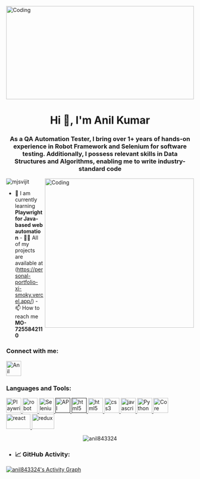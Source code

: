 <img align="center" alt="Coding" width="100%" height="250px"
    src="https://tapendrapandey.com.np/wp-content/uploads/2020/09/head.gif" />
<h1 align="center">Hi 👋, I'm Anil Kumar</h1>
<h3 align="center">
As a QA Automation Tester, I bring over 1+ years of hands-on experience in Robot Framework and Selenium for software testing. Additionally, I possess relevant skills in Data Structures and Algorithms, enabling me to write industry-standard code
</h3>

<img align="right" alt="Coding" width="400" src="https://c.tenor.com/flflC6GFzO8AAAAd/sultan-alrefaei-programmer.gif" />

<p align="left">
    <img src="https://komarev.com/ghpvc/?username=mjsvijit&label=Profile%20views&color=0e75b6&style=flat"
        alt="mjsvijit" />
</p>

- 🌱 I am currently learning **Playwright for Java-based web automation** - 👨‍💻 All of my
projects are available at (https://personal-portfolio-xi-smoky.vercel.app/) - 📫
How to reach me **MO-7255842110**

<h3 align="left">Connect with me:</h3>
<p align="left">
    <a href="https://www.linkedin.com/in/anilkumareth/" target="blank"><img align="center"
            src="https://www.shutterstock.com/image-photo/kiev-ukraine-june-7-2015-260nw-285114926.jpg" alt="Anil Kumar"
            height="40" width="40" /></a>
</p>

<h3 align="left">Languages and Tools:</h3>
<p align="left">
    <a href="https://playwright.dev/java/docs/intro" target="_blank" rel="noreferrer">
        <img src="https://repository-images.githubusercontent.com/403222057/5927bf3d-8b0d-46d8-9777-bc9c23531fd6"
            alt="Playwright" width="40" height="40" />
                <a href="https://robotframework.org/" target="_blank" rel="noreferrer">
        <img src="https://www.bing.com/th?id=OIP._pf1l5t5u6FHzBLJl9bPAwHaJ3&w=90&h=106&c=8&rs=1&qlt=90&o=6&dpr=1.3&pid=3.1&rm=2"
            alt="robot framework" width="40" height="40" />
        <a href="https://www.selenium.dev/" target="_blank" rel="noreferrer">
            <img src="https://th.bing.com/th/id/OIP.sJ-fh894OsZzpf7GPSPTfQAAAA?w=144&h=180&c=7&r=0&o=5&dpr=1.3&pid=1.7"
                alt="Selenium" width="40" height="40" />
            <a href="" target="_blank" rel="noreferrer">
                <img src="https://th.bing.com/th/id/OIP.EkjqgCqDP2TGwcqa4fGf0AHaEK?pid=ImgDet&rs=1" alt="API Testing"
                    width="40" height="40" />
                <a href="" target="_blank" rel="noreferrer">
                    <img src="https://th.bing.com/th/id/OIP.C5xjdWs95x4Lyb0xHWP2BwHaF3?w=196&h=180&c=7&r=0&o=5&dpr=1.3&pid=1.7"
                        alt="html5" width="40" height="40" />
                    <a href="https://www.w3.org/html/" target="_blank" rel="noreferrer">
                        <img src="https://img.freepik.com/free-icon/html5_318-903450.jpg" alt="html5" width="40"
                            height="40" />
                    </a>
                    <a href="https://www.w3schools.com/css/" target="_blank" rel="noreferrer">
                        <img src="https://upload.wikimedia.org/wikipedia/commons/thumb/d/d5/CSS3_logo_and_wordmark.svg/1200px-CSS3_logo_and_wordmark.svg.png"
                            alt="css3" width="40" height="40" />
                    </a>
                    <a href="https://developer.mozilla.org/en-US/docs/Web/JavaScript" target="_blank" rel="noreferrer">
                        <img src="https://cdn.pixabay.com/photo/2015/04/23/17/41/javascript-736400__340.png"
                            alt="javascript" width="40" height="40" />
                    </a>
                    <a href="https://www.python.org/" target="_blank" rel="noreferrer">
                        <img src="https://avatars.githubusercontent.com/u/1525981?s=280&v=4" alt="Python" width="40"
                            height="40" />
                    </a>
                    <a href="https://www.java.com/en/" target="_blank" rel="noreferrer">
                        <img src="https://th.bing.com/th/id/OIP.Nlinvc5m418ZbsmcxFhrrQHaHa?pid=ImgDet&rs=1"
                            alt="Core Java" width="40" height="40" />
                    </a>
                    <a href="https://reactjs.org/" target="_blank" rel="noreferrer">
                        <img src="https://www.datocms-assets.com/45470/1631110818-logo-react-js.png" alt="react"
                            width="65" height="40" />
                    </a>
                    <a href="https://redux.js.org" target="_blank" rel="noreferrer">
                        <img src="https://cdn.zapier.com/storage/blog/4ec8fc7dc3a75758a3913bab9e5a4fd8_2.500x278.png"
                            alt="redux" width="60" height="40" />
                    </a>
</p>
<p align="center">
    <img align="center"
        src="https://github-readme-streak-stats.herokuapp.com/?user=anil843324&theme=dark&hide_border=true"
        alt="anil843324" />
</p>

- ### 📈 GitHub Activity:
<a href="https://github.com/anil843324/github-readme-activity-graph"><img alt="anil843324's Activity Graph"
        src="https://activity-graph.herokuapp.com/graph?username=anil843324&bg_color=1F222E&color=F8D866&line=F85D7F&point=FFFFFF&hide_border=true" /></a>
